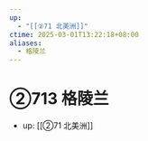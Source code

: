 ```yaml
---
up:
  - "[[②71 北美洲]]"
ctime: 2025-03-01T13:22:18+08:00
aliases:
  - 格陵兰
---
```


# ②713 格陵兰

- up: [[②71 北美洲]]
